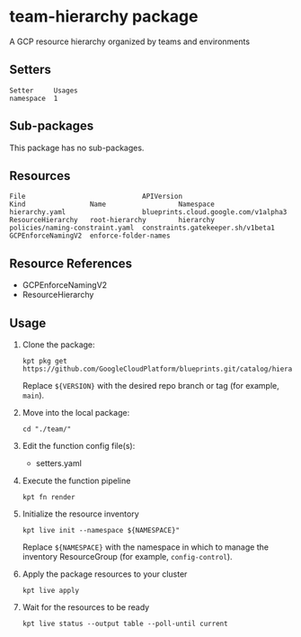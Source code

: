 # team-hierarchy package

A GCP resource hierarchy organized by teams and environments

## Setters

```
Setter     Usages
namespace  1
```

## Sub-packages

This package has no sub-packages.

## Resources

```
File                             APIVersion                            Kind                Name                  Namespace
hierarchy.yaml                   blueprints.cloud.google.com/v1alpha3  ResourceHierarchy   root-hierarchy        hierarchy
policies/naming-constraint.yaml  constraints.gatekeeper.sh/v1beta1     GCPEnforceNamingV2  enforce-folder-names
```

## Resource References

- GCPEnforceNamingV2
- ResourceHierarchy

## Usage

1.  Clone the package:
    ```
    kpt pkg get https://github.com/GoogleCloudPlatform/blueprints.git/catalog/hierarchy/team@${VERSION}
    ```
    Replace `${VERSION}` with the desired repo branch or tag
    (for example, `main`).

1.  Move into the local package:
    ```
    cd "./team/"
    ```

1.  Edit the function config file(s):
    - setters.yaml

1.  Execute the function pipeline
    ```
    kpt fn render
    ```

1.  Initialize the resource inventory
    ```
    kpt live init --namespace ${NAMESPACE}"
    ```
    Replace `${NAMESPACE}` with the namespace in which to manage
    the inventory ResourceGroup (for example, `config-control`).

1.  Apply the package resources to your cluster
    ```
    kpt live apply
    ```

1.  Wait for the resources to be ready
    ```
    kpt live status --output table --poll-until current
    ```

